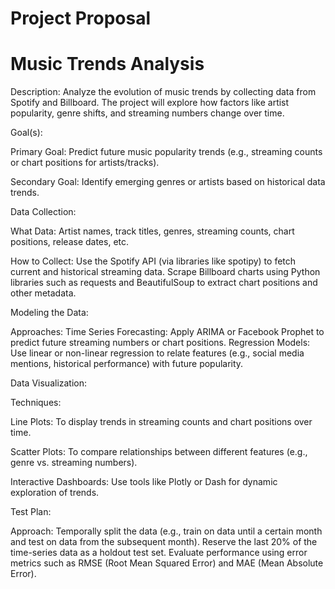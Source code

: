 # Project Proposal

# Music Trends Analysis
Description:
Analyze the evolution of music trends by collecting data from Spotify and Billboard. The project will explore how factors like artist popularity, genre shifts, and streaming numbers change over time.

Goal(s):

Primary Goal: Predict future music popularity trends (e.g., streaming counts or chart positions for artists/tracks).

Secondary Goal: Identify emerging genres or artists based on historical data trends.

Data Collection:

What Data: Artist names, track titles, genres, streaming counts, chart positions, release dates, etc.

How to Collect:
Use the Spotify API (via libraries like spotipy) to fetch current and historical streaming data.
Scrape Billboard charts using Python libraries such as requests and BeautifulSoup to extract chart positions and other metadata.

Modeling the Data:

Approaches:
Time Series Forecasting: Apply ARIMA or Facebook Prophet to predict future streaming numbers or chart positions.
Regression Models: Use linear or non-linear regression to relate features (e.g., social media mentions, historical performance) with future popularity.

Data Visualization:

Techniques:

Line Plots: To display trends in streaming counts and chart positions over time.

Scatter Plots: To compare relationships between different features (e.g., genre vs. streaming numbers).

Interactive Dashboards: Use tools like Plotly or Dash for dynamic exploration of trends.

Test Plan:

Approach:
Temporally split the data (e.g., train on data until a certain month and test on data from the subsequent month).
Reserve the last 20% of the time-series data as a holdout test set.
Evaluate performance using error metrics such as RMSE (Root Mean Squared Error) and MAE (Mean Absolute Error).


